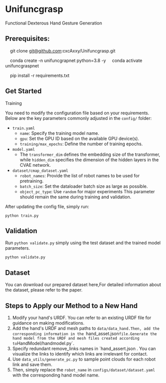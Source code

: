 # Unifuncgrasp

Functional Dexterous Hand Gesture Generation

## Prerequisites:

    git clone git@github.com:cxcAxxy/Unifuncgrasp.git

    conda create -n unifuncgrapnet python=3.8 -y
    conda activate unifuncgraspnet 

    pip install -r requirements.txt

## Get Started

Training

You need to modify the configuration file based on your requirements. Below are the key parameters commonly adjusted in the `config/` folder:

- `train.yaml`
  - `name`: Specify the training model name.
  - `gpu`: Set the GPU ID based on the available GPU device(s).
  - `training/max_epochs`: Define the number of training epochs.
- `model.yaml`
  - The `transformer_dim` defines the embedding size of the transformer, while `hidden_dim` specifies the dimension of the hidden layers in the CVAE network.
- `dataset/cmap_dataset.yaml`
  - `robot_names`: Provide the list of robot names to be used for pretraining.
  - `batch_size`: Set the dataloader batch size as large as possible. 
  - `object_pc_type`: Use `random` for major experiments  This parameter should remain the same during training and validation.

After updating the config file, simply run:

```
python train.py
```

## Validation

Run `python validate.py` simply using the test dataset and the trained model parameters.

```
python validate.py
```

## Dataset

You can download our prepared dataset here,For detailed information about the dataset, please refer to the paper.



## Steps to Apply our Method to a New Hand

1. Modify your hand's URDF. You can refer to an existing URDF file for guidance on making modifications.
2. Add the hand's URDF and mesh paths to `data/data_hand.Then, add the corresponding information in the `hand_asset.json` file.Generate the hand model from the URDF and mesh files created according to `HandModel/handmodel.py`.
3. Specify redundant  remove_links names in `hand_assert.json . You can visualize the links  to identify which links are irrelevant for contact.
4. Use `data_utils/generate_pc.py` to sample point clouds for each robot link and save them.
5. Then, simply replace the `robot_name` in `configs/dataset/dataset.yaml` with the corresponding hand model name.
